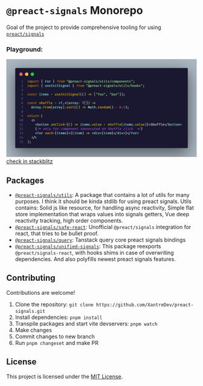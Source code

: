# `@preact-signals` Monorepo

Goal of the project to provide comprehensive tooling for using [`preact/signals`](https://github.com/preactjs/signals)

### Playground:

[![image](./example.jpg) check in stackblitz](https://stackblitz.com/edit/vitejs-vite-h8ib6b?file=src%2FApp.tsx)

## Packages

- [`@preact-signals/utils`](./packages/utils): A package that contains a lot of utils for many purposes. I think it should be kinda stdlib for using preact signals. Utils contains: Solid js like resource, for handling async reactivity, Simple flat store implementation that wraps values into signals getters, Vue deep reactivity tracking, high order components.
- [`@preact-signals/safe-react`](./packages/react): Unofficial `@preact/signals` integration for react, that tries to be bullet proof.
- [`@preact-signals/query`](./packages/query): Tanstack query core preact signals bindings
- [`@preact-signals/unified-signals`](./packages/unified-signals/): This package reexports `@preact/signals-react`, with hooks shims in case of overwriting dependencies. And also polyfills newest preact signals features.

## Contributing

Contributions are welcome!

1. Clone the repository: `git clone https://github.com/XantreDev/preact-signals.git`
2. Install dependencies: `pnpm install`
3. Transpile packages and start vite devservers: `pnpm watch`
4. Make changes
5. Commit changes to new branch
6. Run `pnpm changeset` and make PR

## License

This project is licensed under the [MIT License](LICENSE).
